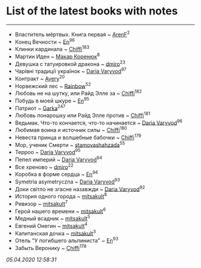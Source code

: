 # List of the latest books with notes
---

* Властитель мёртвых. Книга первая ~ [ArenF](users/113/113523157-vkontakte)<sup>2</sup>
* Конец Вечности ~ [En](users/333/333646551-vkontakte)<sup>96</sup>
* Клинки кардинала ~ [Chiffi](users/105/105831994080785626680-google)<sup>183</sup>
* Мартин Иден ~ [Макар Коренюк](users/126/126368737-vkontakte)<sup>8</sup>
* Девушка с татуировкой дракона ~ [dmiro](users/571/5714115-vkontakte)<sup>23</sup>
* Чарівні традиції українок ~ [Daria Varyvod](users/829/829893410524253-facebook)<sup>97</sup>
* Контракт ~ [Avery](users/567/56734832-yandex)<sup>20</sup>
* Норвежский лес ~ [Rainbow](users/109/109787328219839805802-google)<sup>52</sup>
* Любовь не на шутку,  или Райд Элле за ~ [Chiffi](users/105/105831994080785626680-google)<sup>182</sup>
* Побудь в моей шкуре ~ [En](users/333/333646551-vkontakte)<sup>95</sup>
* Патриот ~ [Garka](users/115/115753719718250012620-google)<sup>247</sup>
* Любовь понарошку или Райд Элле против ~ [Chiffi](users/105/105831994080785626680-google)<sup>181</sup>
* Ведьмак. Что-то кончается, что-то начинается ~ [Daria Varyvod](users/829/829893410524253-facebook)<sup>96</sup>
* Любимая воина и источник силы ~ [Chiffi](users/105/105831994080785626680-google)<sup>180</sup>
* Невеста принца и волшебные бабочки ~ [Chiffi](users/105/105831994080785626680-google)<sup>179</sup>
* Мор, ученик Смерти ~ [stamovashahzada](users/310/310646815-vkontakte)<sup>55</sup>
* Терроо ~ [Daria Varyvod](users/829/829893410524253-facebook)<sup>95</sup>
* Пепел империй ~ [Daria Varyvod](users/829/829893410524253-facebook)<sup>94</sup>
* Все хреново ~ [dmiro](users/571/5714115-vkontakte)<sup>22</sup>
* Коробка в форме сердца ~ [En](users/333/333646551-vkontakte)<sup>94</sup>
* Symetria asymetryczna ~ [Daria Varyvod](users/829/829893410524253-facebook)<sup>93</sup>
* Доки світло не згасне назавжди ~ [Daria Varyvod](users/829/829893410524253-facebook)<sup>92</sup>
* История одного города ~ [mitsakult](users/288/288034278-vkontakte)<sup>8</sup>
* Ревизор ~ [mitsakult](users/288/288034278-vkontakte)<sup>7</sup>
* Герой нашего времени ~ [mitsakult](users/288/288034278-vkontakte)<sup>6</sup>
* Медный всадник ~ [mitsakult](users/288/288034278-vkontakte)<sup>5</sup>
* Евгений Онегин ~ [mitsakult](users/288/288034278-vkontakte)<sup>4</sup>
* Капитанская дочка ~ [mitsakult](users/288/288034278-vkontakte)<sup>3</sup>
* Отель "У погибшего альпиниста" ~ [En](users/333/333646551-vkontakte)<sup>93</sup>
* Забыть Веронику ~ [Chiffi](users/105/105831994080785626680-google)<sup>178</sup>


_05.04.2020 12:58:31_
